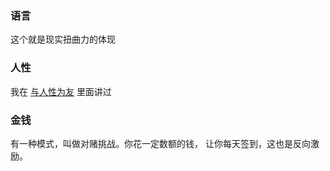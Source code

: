 ### 语言

这个就是现实扭曲力的体现



### 人性

我在 [与人性为友](./与人性为友.md) 里面讲过



### 金钱

有一种模式，叫做对赌挑战。你花一定数额的钱， 让你每天签到，这也是反向激励。

